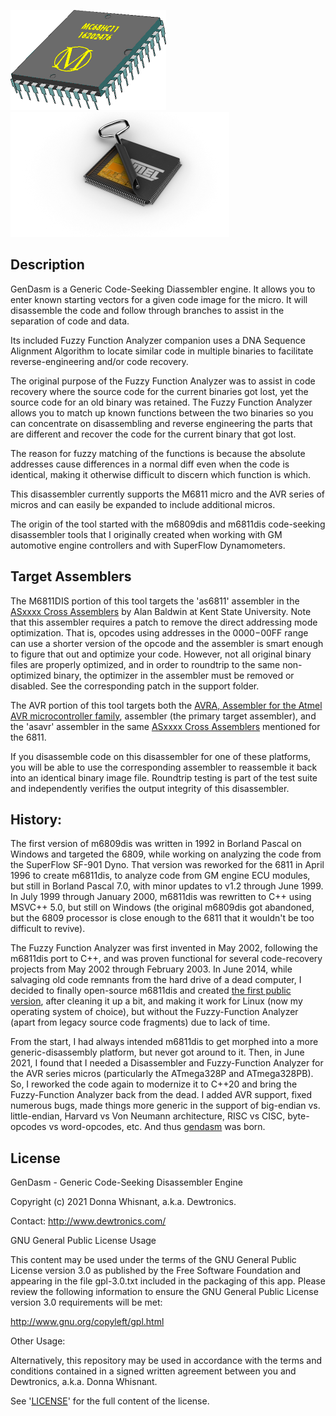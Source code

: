 ![m6811dis logo](./docs/6811chip.png)  ![AVR logo](./docs/avr1.webp)

Description
-----------

GenDasm is a Generic Code-Seeking Diassembler engine.  It allows you to enter known starting vectors for a given code image for the micro.  It will disassemble the code and follow through branches to assist in the separation of code and data.

Its included Fuzzy Function Analyzer companion uses a DNA Sequence Alignment Algorithm to locate similar code in multiple binaries to facilitate reverse-engineering and/or code recovery.

The original purpose of the Fuzzy Function Analyzer was to assist in code recovery where the source code for the current binaries got lost, yet the source code for an old binary was retained.  The Fuzzy Function Analyzer allows you to match up known functions between the two binaries so you can concentrate on disassembling and reverse engineering the parts that are different and recover the code for the current binary that got lost.

The reason for fuzzy matching of the functions is because the absolute addresses cause differences in a normal diff even when the code is identical, making it otherwise difficult to discern which function is which.

This disassembler currently supports the M6811 micro and the AVR series of micros and can easily be expanded to include additional micros.

The origin of the tool started with the m6809dis and m6811dis code-seeking disassembler tools that I originally created when working with GM automotive engine controllers and with SuperFlow Dynamometers.


Target Assemblers
-----------------

The M6811DIS portion of this tool targets the 'as6811' assembler in the [ASxxxx Cross Assemblers](https://shop-pdp.net/index.php) by Alan Baldwin at Kent State University.  Note that this assembler requires a patch to remove the direct addressing mode optimization.  That is, opcodes using addresses in the $0000-$00FF range can use a shorter version of the opcode and the assembler is smart enough to figure that out and optimize your code.  However, not all original binary files are properly optimized, and in order to roundtrip to the same non-optimized binary, the optimizer in the assembler must be removed or disabled.  See the corresponding patch in the support folder.

The AVR portion of this tool targets both the [AVRA, Assembler for the Atmel AVR microcontroller family](https://github.com/Ro5bert/avra), assembler (the primary target assembler), and the 'asavr' assembler in the same [ASxxxx Cross Assemblers](https://shop-pdp.net/index.php) mentioned for the 6811.

If you disassemble code on this disassembler for one of these platforms, you will be able to use the corresponding assembler to reassemble it back into an identical binary image file.  Roundtrip testing is part of the test suite and independently verifies the output integrity of this disassembler.


History:
--------

The first version of m6809dis was written in 1992 in Borland Pascal on Windows and targeted the 6809, while working on analyzing the code from the SuperFlow SF-901 Dyno.  That version was reworked for the 6811 in April 1996 to create m6811dis, to analyze code from GM engine ECU modules, but still in Borland Pascal 7.0, with minor updates to v1.2 through June 1999.  In July 1999 through January 2000, m6811dis was rewritten to C++ using MSVC++ 5.0, but still on Windows (the original m6809dis got abandoned, but the 6809 processor is close enough to the 6811 that it wouldn't be too difficult to revive).

The Fuzzy Function Analyzer was first invented in May 2002, following the m6811dis port to C++, and was proven functional for several code-recovery projects from May 2002 through February 2003.  In June 2014, while salvaging old code remnants from the hard drive of a dead computer, I decided to finally open-source m6811dis and created [the first public version](https://github.com/dewhisna/m6811dis), after cleaning it up a bit, and making it work for Linux (now my operating system of choice), but without the Fuzzy-Function Analyzer (apart from legacy source code fragments) due to lack of time.

From the start, I had always intended m6811dis to get morphed into a more generic-disassembly platform, but never got around to it.  Then, in June 2021, I found that I needed a Disassembler and Fuzzy-Function Analyzer for the AVR series micros (particularly the ATmega328P and ATmega328PB).  So, I reworked the code again to modernize it to C++20 and bring the Fuzzy-Function Analyzer back from the dead.  I added AVR support, fixed numerous bugs, made things more generic in the support of big-endian vs. little-endian, Harvard vs Von Neumann architecture, RISC vs CISC, byte-opcodes vs word-opcodes, etc.  And thus [gendasm](https://github.com/dewhisna/gendasm) was born.


License
-------

GenDasm - Generic Code-Seeking Disassembler Engine

Copyright (c) 2021 Donna Whisnant, a.k.a. Dewtronics.

Contact: <http://www.dewtronics.com/>

GNU General Public License Usage

This content may be used under the terms of the GNU General Public License
version 3.0 as published by the Free Software Foundation and appearing
in the file gpl-3.0.txt included in the packaging of this app. Please
review the following information to ensure the GNU General Public License
version 3.0 requirements will be met:

<http://www.gnu.org/copyleft/gpl.html>


Other Usage:

Alternatively, this repository may be used in accordance with the terms
and conditions contained in a signed written agreement between you and
Dewtronics, a.k.a. Donna Whisnant.

See '[LICENSE](./LICENSE.txt)' for the full content of the license.


